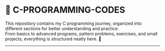 # 📘 C-PROGRAMMING-CODES

This repository contains my C programming journey, organized into different sections for better understanding and practice.  
From basics to advanced programs, pattern problems, exercises, and small projects, everything is structured neatly here. 🚀

---